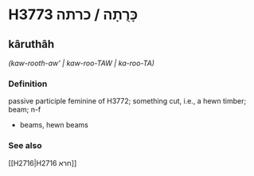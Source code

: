 # H3773 כָּרֻתָה / כרתה

## kâruthâh

_(kaw-rooth-aw' | kaw-roo-TAW | ka-roo-TA)_

### Definition

passive participle feminine of H3772; something cut, i.e., a hewn timber; beam; n-f

- beams, hewn beams

### See also

[[H2716|H2716 חרא]]
